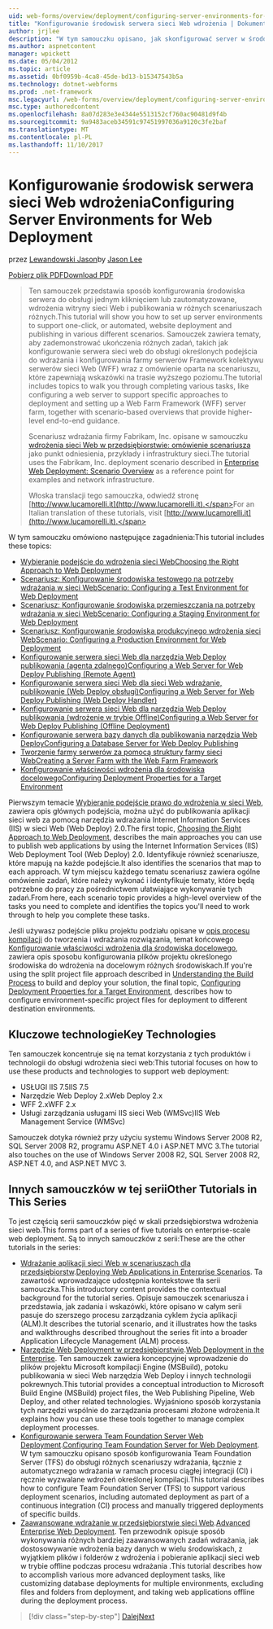 ```yaml
---
uid: web-forms/overview/deployment/configuring-server-environments-for-web-deployment/configuring-server-environments-for-web-deployment
title: "Konfigurowanie środowisk serwera sieci Web wdrożenia | Dokumentacja firmy Microsoft"
author: jrjlee
description: "W tym samouczku opisano, jak skonfigurować server w środowiskach z obsługą jednym kliknięciem lub zautomatyzowane, wdrożenia witryny sieci Web i publikowania w różnych scen różnych..."
ms.author: aspnetcontent
manager: wpickett
ms.date: 05/04/2012
ms.topic: article
ms.assetid: 0bf0959b-4ca8-45de-bd13-b15347543b5a
ms.technology: dotnet-webforms
ms.prod: .net-framework
msc.legacyurl: /web-forms/overview/deployment/configuring-server-environments-for-web-deployment/configuring-server-environments-for-web-deployment
msc.type: authoredcontent
ms.openlocfilehash: 8a07d283e3e4344e5513152cf760ac90481d9f4b
ms.sourcegitcommit: 9a9483aceb34591c97451997036a9120c3fe2baf
ms.translationtype: MT
ms.contentlocale: pl-PL
ms.lasthandoff: 11/10/2017
---
```

<a name="configuring-server-environments-for-web-deployment"></a><span data-ttu-id="b44b3-103">Konfigurowanie środowisk serwera sieci Web wdrożenia</span><span class="sxs-lookup"><span data-stu-id="b44b3-103">Configuring Server Environments for Web Deployment</span></span>
====================
<span data-ttu-id="b44b3-104">przez [Lewandowski Jason](https://github.com/jrjlee)</span><span class="sxs-lookup"><span data-stu-id="b44b3-104">by [Jason Lee](https://github.com/jrjlee)</span></span>

[<span data-ttu-id="b44b3-105">Pobierz plik PDF</span><span class="sxs-lookup"><span data-stu-id="b44b3-105">Download PDF</span></span>](https://msdnshared.blob.core.windows.net/media/MSDNBlogsFS/prod.evol.blogs.msdn.com/CommunityServer.Blogs.Components.WeblogFiles/00/00/00/63/56/8130.DeployingWebAppsInEnterpriseScenarios.pdf)

> <span data-ttu-id="b44b3-106">Ten samouczek przedstawia sposób konfigurowania środowiska serwera do obsługi jednym kliknięciem lub zautomatyzowane, wdrożenia witryny sieci Web i publikowania w różnych scenariuszach różnych.</span><span class="sxs-lookup"><span data-stu-id="b44b3-106">This tutorial will show you how to set up server environments to support one-click, or automated, website deployment and publishing in various different scenarios.</span></span> <span data-ttu-id="b44b3-107">Samouczek zawiera tematy, aby zademonstrować ukończenia różnych zadań, takich jak konfigurowanie serwera sieci web do obsługi określonych podejścia do wdrażania i konfigurowania farmy serwerów Framework kolektywu serwerów sieci Web (WFF) wraz z omówienie oparta na scenariuszu, które zapewniają wskazówki na trasie wyższego poziomu.</span><span class="sxs-lookup"><span data-stu-id="b44b3-107">The tutorial includes topics to walk you through completing various tasks, like configuring a web server to support specific approaches to deployment and setting up a Web Farm Framework (WFF) server farm, together with scenario-based overviews that provide higher-level end-to-end guidance.</span></span>
> 
> <span data-ttu-id="b44b3-108">Scenariusz wdrażania firmy Fabrikam, Inc. opisane w samouczku [wdrożenia sieci Web w przedsiębiorstwie: omówienie scenariusza](../deploying-web-applications-in-enterprise-scenarios/enterprise-web-deployment-scenario-overview.md) jako punkt odniesienia, przykłady i infrastruktury sieci.</span><span class="sxs-lookup"><span data-stu-id="b44b3-108">The tutorial uses the Fabrikam, Inc. deployment scenario described in [Enterprise Web Deployment: Scenario Overview](../deploying-web-applications-in-enterprise-scenarios/enterprise-web-deployment-scenario-overview.md) as a reference point for examples and network infrastructure.</span></span>
> 
> <span data-ttu-id="b44b3-109">Włoska translacji tego samouczka, odwiedź stronę [http://www.lucamorelli.it](http://www.lucamorelli.it).</span><span class="sxs-lookup"><span data-stu-id="b44b3-109">For an Italian translation of these tutorials, visit [http://www.lucamorelli.it](http://www.lucamorelli.it).</span></span>


<span data-ttu-id="b44b3-110">W tym samouczku omówiono następujące zagadnienia:</span><span class="sxs-lookup"><span data-stu-id="b44b3-110">This tutorial includes these topics:</span></span>

- [<span data-ttu-id="b44b3-111">Wybieranie podejście do wdrożenia sieci Web</span><span class="sxs-lookup"><span data-stu-id="b44b3-111">Choosing the Right Approach to Web Deployment</span></span>](choosing-the-right-approach-to-web-deployment.md)
- [<span data-ttu-id="b44b3-112">Scenariusz: Konfigurowanie środowiska testowego na potrzeby wdrażania w sieci Web</span><span class="sxs-lookup"><span data-stu-id="b44b3-112">Scenario: Configuring a Test Environment for Web Deployment</span></span>](scenario-configuring-a-test-environment-for-web-deployment.md)
- [<span data-ttu-id="b44b3-113">Scenariusz: Konfigurowanie środowiska przemieszczania na potrzeby wdrażania w sieci Web</span><span class="sxs-lookup"><span data-stu-id="b44b3-113">Scenario: Configuring a Staging Environment for Web Deployment</span></span>](scenario-configuring-a-staging-environment-for-web-deployment.md)
- [<span data-ttu-id="b44b3-114">Scenariusz: Konfigurowanie środowiska produkcyjnego wdrożenia sieci Web</span><span class="sxs-lookup"><span data-stu-id="b44b3-114">Scenario: Configuring a Production Environment for Web Deployment</span></span>](scenario-configuring-a-production-environment-for-web-deployment.md)
- [<span data-ttu-id="b44b3-115">Konfigurowanie serwera sieci Web dla narzędzia Web Deploy publikowania (agenta zdalnego)</span><span class="sxs-lookup"><span data-stu-id="b44b3-115">Configuring a Web Server for Web Deploy Publishing (Remote Agent)</span></span>](configuring-a-web-server-for-web-deploy-publishing-remote-agent.md)
- [<span data-ttu-id="b44b3-116">Konfigurowanie serwera sieci Web dla sieci Web wdrażanie, publikowanie (Web Deploy obsługi)</span><span class="sxs-lookup"><span data-stu-id="b44b3-116">Configuring a Web Server for Web Deploy Publishing (Web Deploy Handler)</span></span>](configuring-a-web-server-for-web-deploy-publishing-web-deploy-handler.md)
- [<span data-ttu-id="b44b3-117">Konfigurowanie serwera sieci Web dla narzędzia Web Deploy publikowania (wdrożenie w trybie Offline)</span><span class="sxs-lookup"><span data-stu-id="b44b3-117">Configuring a Web Server for Web Deploy Publishing (Offline Deployment)</span></span>](configuring-a-web-server-for-web-deploy-publishing-offline-deployment.md)
- [<span data-ttu-id="b44b3-118">Konfigurowanie serwera bazy danych dla publikowania narzędzia Web Deploy</span><span class="sxs-lookup"><span data-stu-id="b44b3-118">Configuring a Database Server for Web Deploy Publishing</span></span>](configuring-a-database-server-for-web-deploy-publishing.md)
- [<span data-ttu-id="b44b3-119">Tworzenie farmy serwerów za pomocą struktury farmy sieci Web</span><span class="sxs-lookup"><span data-stu-id="b44b3-119">Creating a Server Farm with the Web Farm Framework</span></span>](creating-a-server-farm-with-the-web-farm-framework.md)
- [<span data-ttu-id="b44b3-120">Konfigurowanie właściwości wdrożenia dla środowiska docelowego</span><span class="sxs-lookup"><span data-stu-id="b44b3-120">Configuring Deployment Properties for a Target Environment</span></span>](configuring-deployment-properties-for-a-target-environment.md)

<span data-ttu-id="b44b3-121">Pierwszym temacie [Wybieranie podejście prawo do wdrożenia w sieci Web](choosing-the-right-approach-to-web-deployment.md), zawiera opis głównych podejścia, można użyć do publikowania aplikacji sieci web za pomocą narzędzia wdrażania Internet Information Services (IIS) w sieci Web (Web Deploy) 2.0.</span><span class="sxs-lookup"><span data-stu-id="b44b3-121">The first topic, [Choosing the Right Approach to Web Deployment](choosing-the-right-approach-to-web-deployment.md), describes the main approaches you can use to publish web applications by using the Internet Information Services (IIS) Web Deployment Tool (Web Deploy) 2.0.</span></span> <span data-ttu-id="b44b3-122">Identyfikuje również scenariusze, które mapują na każde podejście.</span><span class="sxs-lookup"><span data-stu-id="b44b3-122">It also identifies the scenarios that map to each approach.</span></span> <span data-ttu-id="b44b3-123">W tym miejscu każdego tematu scenariusz zawiera ogólne omówienie zadań, które należy wykonać i identyfikuje tematy, które będą potrzebne do pracy za pośrednictwem ułatwiające wykonywanie tych zadań.</span><span class="sxs-lookup"><span data-stu-id="b44b3-123">From here, each scenario topic provides a high-level overview of the tasks you need to complete and identifies the topics you'll need to work through to help you complete these tasks.</span></span>

<span data-ttu-id="b44b3-124">Jeśli używasz podejście pliku projektu podziału opisane w [opis procesu kompilacji](../web-deployment-in-the-enterprise/understanding-the-build-process.md) do tworzenia i wdrażania rozwiązania, temat końcowego [Konfigurowanie właściwości wdrożenia dla środowiska docelowego](configuring-deployment-properties-for-a-target-environment.md), zawiera opis sposobu konfigurowania plików projektu określonego środowiska do wdrożenia na docelowym różnych środowiskach.</span><span class="sxs-lookup"><span data-stu-id="b44b3-124">If you're using the split project file approach described in [Understanding the Build Process](../web-deployment-in-the-enterprise/understanding-the-build-process.md) to build and deploy your solution, the final topic, [Configuring Deployment Properties for a Target Environment](configuring-deployment-properties-for-a-target-environment.md), describes how to configure environment-specific project files for deployment to different destination environments.</span></span>

## <a name="key-technologies"></a><span data-ttu-id="b44b3-125">Kluczowe technologie</span><span class="sxs-lookup"><span data-stu-id="b44b3-125">Key Technologies</span></span>

<span data-ttu-id="b44b3-126">Ten samouczek koncentruje się na temat korzystania z tych produktów i technologii do obsługi wdrożenia sieci web:</span><span class="sxs-lookup"><span data-stu-id="b44b3-126">This tutorial focuses on how to use these products and technologies to support web deployment:</span></span>

- <span data-ttu-id="b44b3-127">USŁUGI IIS 7.5</span><span class="sxs-lookup"><span data-stu-id="b44b3-127">IIS 7.5</span></span>
- <span data-ttu-id="b44b3-128">Narzędzie Web Deploy 2.x</span><span class="sxs-lookup"><span data-stu-id="b44b3-128">Web Deploy 2.x</span></span>
- <span data-ttu-id="b44b3-129">WFF 2.x</span><span class="sxs-lookup"><span data-stu-id="b44b3-129">WFF 2.x</span></span>
- <span data-ttu-id="b44b3-130">Usługi zarządzania usługami IIS sieci Web (WMSvc)</span><span class="sxs-lookup"><span data-stu-id="b44b3-130">IIS Web Management Service (WMSvc)</span></span>

<span data-ttu-id="b44b3-131">Samouczek dotyka również przy użyciu systemu Windows Server 2008 R2, SQL Server 2008 R2, programu ASP.NET 4.0 i ASP.NET MVC 3.</span><span class="sxs-lookup"><span data-stu-id="b44b3-131">The tutorial also touches on the use of Windows Server 2008 R2, SQL Server 2008 R2, ASP.NET 4.0, and ASP.NET MVC 3.</span></span>

## <a name="other-tutorials-in-this-series"></a><span data-ttu-id="b44b3-132">Innych samouczków w tej serii</span><span class="sxs-lookup"><span data-stu-id="b44b3-132">Other Tutorials in This Series</span></span>

<span data-ttu-id="b44b3-133">To jest częścią serii samouczków pięć w skali przedsiębiorstwa wdrożenia sieci web.</span><span class="sxs-lookup"><span data-stu-id="b44b3-133">This forms part of a series of five tutorials on enterprise-scale web deployment.</span></span> <span data-ttu-id="b44b3-134">Są to innych samouczków z serii:</span><span class="sxs-lookup"><span data-stu-id="b44b3-134">These are the other tutorials in the series:</span></span>

- <span data-ttu-id="b44b3-135">[Wdrażanie aplikacji sieci Web w scenariuszach dla przedsiębiorstw](../deploying-web-applications-in-enterprise-scenarios/deploying-web-applications-in-enterprise-scenarios.md).</span><span class="sxs-lookup"><span data-stu-id="b44b3-135">[Deploying Web Applications in Enterprise Scenarios](../deploying-web-applications-in-enterprise-scenarios/deploying-web-applications-in-enterprise-scenarios.md).</span></span> <span data-ttu-id="b44b3-136">Ta zawartość wprowadzające udostępnia kontekstowe tła serii samouczka.</span><span class="sxs-lookup"><span data-stu-id="b44b3-136">This introductory content provides the contextual background for the tutorial series.</span></span> <span data-ttu-id="b44b3-137">Opisuje samouczek scenariusza i przedstawia, jak zadania i wskazówki, które opisano w całym serii pasuje do szerszego procesu zarządzania cyklem życia aplikacji (ALM).</span><span class="sxs-lookup"><span data-stu-id="b44b3-137">It describes the tutorial scenario, and it illustrates how the tasks and walkthroughs described throughout the series fit into a broader Application Lifecycle Management (ALM) process.</span></span>
- <span data-ttu-id="b44b3-138">[Narzędzie Web Deployment w przedsiębiorstwie](../web-deployment-in-the-enterprise/web-deployment-in-the-enterprise.md).</span><span class="sxs-lookup"><span data-stu-id="b44b3-138">[Web Deployment in the Enterprise](../web-deployment-in-the-enterprise/web-deployment-in-the-enterprise.md).</span></span> <span data-ttu-id="b44b3-139">Ten samouczek zawiera koncepcyjnej wprowadzenie do plików projektu Microsoft kompilacji Engine (MSBuild), potoku publikowania w sieci Web narzędzia Web Deploy i innych technologii pokrewnych.</span><span class="sxs-lookup"><span data-stu-id="b44b3-139">This tutorial provides a conceptual introduction to Microsoft Build Engine (MSBuild) project files, the Web Publishing Pipeline, Web Deploy, and other related technologies.</span></span> <span data-ttu-id="b44b3-140">Wyjaśniono sposób korzystania tych narzędzi wspólnie do zarządzania procesami złożone wdrożenia.</span><span class="sxs-lookup"><span data-stu-id="b44b3-140">It explains how you can use these tools together to manage complex deployment processes.</span></span>
- <span data-ttu-id="b44b3-141">[Konfigurowanie serwera Team Foundation Server Web Deployment](../configuring-team-foundation-server-for-web-deployment/configuring-team-foundation-server-for-web-deployment.md).</span><span class="sxs-lookup"><span data-stu-id="b44b3-141">[Configuring Team Foundation Server for Web Deployment](../configuring-team-foundation-server-for-web-deployment/configuring-team-foundation-server-for-web-deployment.md).</span></span> <span data-ttu-id="b44b3-142">W tym samouczku opisano sposób konfigurowania Team Foundation Server (TFS) do obsługi różnych scenariuszy wdrażania, łącznie z automatycznego wdrażania w ramach procesu ciągłej integracji (CI) i ręcznie wyzwalane wdrożeń określonej kompilacji.</span><span class="sxs-lookup"><span data-stu-id="b44b3-142">This tutorial describes how to configure Team Foundation Server (TFS) to support various deployment scenarios, including automated deployment as part of a continuous integration (CI) process and manually triggered deployments of specific builds.</span></span>
- <span data-ttu-id="b44b3-143">[Zaawansowane wdrażanie w przedsiębiorstwie sieci Web](../advanced-enterprise-web-deployment/advanced-enterprise-web-deployment.md).</span><span class="sxs-lookup"><span data-stu-id="b44b3-143">[Advanced Enterprise Web Deployment](../advanced-enterprise-web-deployment/advanced-enterprise-web-deployment.md).</span></span> <span data-ttu-id="b44b3-144">Ten przewodnik opisuje sposób wykonywania różnych bardziej zaawansowanych zadań wdrażania, jak dostosowywanie wdrożenia bazy danych w wielu środowiskach, z wyjątkiem plików i folderów z wdrożenia i pobieranie aplikacji sieci web w trybie offline podczas procesu wdrażania .</span><span class="sxs-lookup"><span data-stu-id="b44b3-144">This tutorial describes how to accomplish various more advanced deployment tasks, like customizing database deployments for multiple environments, excluding files and folders from deployment, and taking web applications offline during the deployment process.</span></span>

>[!div class="step-by-step"]
[<span data-ttu-id="b44b3-145">Dalej</span><span class="sxs-lookup"><span data-stu-id="b44b3-145">Next</span></span>](choosing-the-right-approach-to-web-deployment.md)
